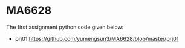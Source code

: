 # MA6628
The first assignment python code given below:
* prj01:https://github.com/yumengsun3/MA6628/blob/master/prj01
